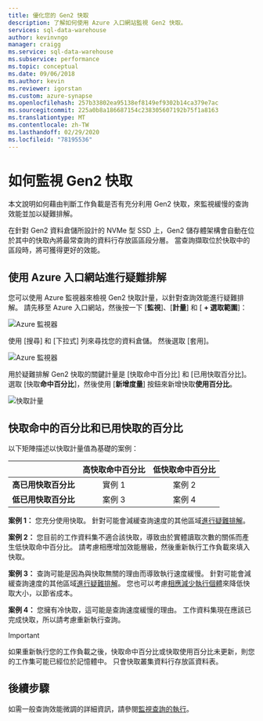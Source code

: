 ```yaml
---
title: 優化您的 Gen2 快取
description: 了解如何使用 Azure 入口網站監視 Gen2 快取。
services: sql-data-warehouse
author: kevinvngo
manager: craigg
ms.service: sql-data-warehouse
ms.subservice: performance
ms.topic: conceptual
ms.date: 09/06/2018
ms.author: kevin
ms.reviewer: igorstan
ms.custom: azure-synapse
ms.openlocfilehash: 257b33802ea95138ef8149ef9302b14ca379e7ac
ms.sourcegitcommit: 225a0b8a186687154c238305607192b75f1a8163
ms.translationtype: MT
ms.contentlocale: zh-TW
ms.lasthandoff: 02/29/2020
ms.locfileid: "78195536"
---
```

# <a name="how-to-monitor-the-gen2-cache"></a>如何監視 Gen2 快取

本文說明如何藉由判斷工作負載是否有充分利用 Gen2 快取，來監視緩慢的查詢效能並加以疑難排解。

在針對 Gen2 資料倉儲所設計的 NVMe 型 SSD 上，Gen2 儲存體架構會自動在位於其中的快取內將最常查詢的資料行存放區區段分層。 當查詢擷取位於快取中的區段時，將可獲得更好的效能。
 
## <a name="troubleshoot-using-the-azure-portal"></a>使用 Azure 入口網站進行疑難排解

您可以使用 Azure 監視器來檢視 Gen2 快取計量，以針對查詢效能進行疑難排解。 請先移至 Azure 入口網站，然後按一下 [**監視**]、[**計量**] 和 [ **+ 選取範圍**]：

![Azure 監視器](./media/sql-data-warehouse-cache-portal/cache-0.png)

使用 [搜尋] 和 [下拉式] 列來尋找您的資料倉儲。 然後選取 [套用]。

![Azure 監視器](./media/sql-data-warehouse-cache-portal/cache-1.png)

用於疑難排解 Gen2 快取的關鍵計量是 [快取命中百分比] 和 [已用快取百分比]。 選取 [快取**命中百分比**]，然後使用 [**新增度量**] 按鈕來新增快取**使用百分比**。 

![快取計量](./media/sql-data-warehouse-cache-portal/cache-2.png)

## <a name="cache-hit-and-used-percentage"></a>快取命中的百分比和已用快取的百分比

以下矩陣描述以快取計量值為基礎的案例：

|                                | **高快取命中百分比** | **低快取命中百分比** |
| :----------------------------: | :---------------------------: | :--------------------------: |
| **高已用快取百分比** |          實例 1           |          案例 2          |
| **低已用快取百分比**  |          案例 3           |          案例 4          |

**案例 1：** 您充分使用快取。 針對可能會減緩查詢速度的其他區域[進行疑難排解](sql-data-warehouse-manage-monitor.md)。

**案例 2：** 您目前的工作資料集不適合該快取，導致由於實體讀取次數的關係而產生低快取命中百分比。 請考慮相應增加效能層級，然後重新執行工作負載來填入快取。

**案例 3：** 查詢可能是因為與快取無關的理由而導致執行速度緩慢。 針對可能會減緩查詢速度的其他區域[進行疑難排解](sql-data-warehouse-manage-monitor.md)。 您也可以考慮[相應減少執行個體](sql-data-warehouse-manage-monitor.md)來降低快取大小，以節省成本。 

**案例 4：** 您擁有冷快取，這可能是查詢速度緩慢的理由。 工作資料集現在應該已完成快取，所以請考慮重新執行查詢。 

> [!IMPORTANT]
> 如果重新執行您的工作負載之後，快取命中百分比或快取使用百分比未更新，則您的工作集可能已經位於記憶體中。 只會快取叢集資料行存放區資料表。

## <a name="next-steps"></a>後續步驟
如需一般查詢效能微調的詳細資訊，請參閱[監視查詢的執行](../sql-data-warehouse/sql-data-warehouse-manage-monitor.md#monitor-query-execution)。
